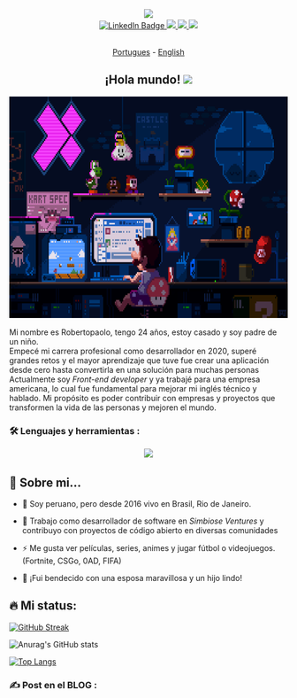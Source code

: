 <div id="header" align="center">
  <img src="https://media.giphy.com/media/M9gbBd9nbDrOTu1Mqx/giphy.gif" width="100"/>
  <div id="badges">
   <a href="https://linkedin.com/in/ramirezmz">
      <img src="https://img.shields.io/badge/LinkedIn-blue?style=for-the-badge&logo=linkedin&logoColor=white" alt="LinkedIn Badge"/>
   </a>
   <a href="https://www.instagram.com/robertopramirez/" target="blank">
      <img src="https://img.shields.io/badge/instagram-purple?style=for-the-badge&logo=instagram&logoColor=yellow" />
   </a>
   <a href="https://dev.to/ramirezmz" target="blank">
      <img src="https://img.shields.io/badge/dev.to-black?style=for-the-badge&logo=dev.to&logoColor=white"/>
   </a>
   <a>
      <img src="https://img.shields.io/badge/discord-lightgrey?style=for-the-badge&logo=discord&logoColor=white"/>
   </a>
</div>
<img src="https://komarev.com/ghpvc/?username=ramirezmz&style=flat-square&color=blue" alt=""/>

[Portugues](./README-pt.md) -
[English](./README.md)

<h2> ¡Hola mundo! <img src="https://media.giphy.com/media/hvRJCLFzcasrR4ia7z/giphy.gif" width="25px"></h2>
</div>
<div align="center">
  <img src="./assets/mario-lofi.gif" width="700" height="400"/>
</div>

Mi nombre es Robertopaolo, tengo 24 años, estoy casado y soy padre de un niño. <br />
Empecé mi carrera profesional como desarrollador en 2020, superé grandes retos y el mayor aprendizaje que tuve fue crear una aplicación desde cero hasta convertirla en una solución para muchas personas <br />
Actualmente soy _Front-end developer_ y ya trabajé para una empresa americana, lo cual fue fundamental para mejorar mi inglés técnico y hablado.
Mi propósito es poder contribuir con empresas y proyectos que transformen la vida de las personas y mejoren el mundo.

### :hammer_and_wrench: Lenguajes y herramientas :

<p align="center">
  <a href="https://skillicons.dev">
    <img src="https://skillicons.dev/icons?i=js,html,css,python,typescript,react,vue,mysql,git,jest,vite,sass,nodejs,nextjs,materialui,md,linux,jenkins,gcp,figma,emotion,docker,bash" />
  </a>
</p>

## :speak_no_evil: Sobre mi...
- :deciduous_tree: Soy peruano, pero desde 2016 vivo en Brasil, Rio de Janeiro.

- :telescope: Trabajo como desarrollador de software en _Simbiose Ventures_ y contribuyo con proyectos de código abierto en diversas comunidades

- :zap: Me gusta ver películas, series, animes y jugar fútbol o videojuegos. (Fortnite, CSGo, 0AD, FIFA)

- :baby: ¡Fui bendecido con una esposa maravillosa y un hijo lindo!

## :fire: Mi status:

[![GitHub Streak](https://github-readme-streak-stats.herokuapp.com/?user=ramirezmz&layout=compact&theme=dracula)](https://git.io/streak-stats)

![Anurag's GitHub stats](https://github-readme-stats.vercel.app/api?username=ramirezmz&count_private=true&layout=compact&theme=dracula)

[![Top Langs](https://github-readme-stats.vercel.app/api/top-langs/?username=ramirezmz&layout=compact&theme=dracula)](https://github.com/ramirezmz/pokemon-app-vue3)

### :writing_hand: Post en el BLOG :

<!-- BLOG-POST-LIST:START -->
<!-- BLOG-POST-LIST:END -->

